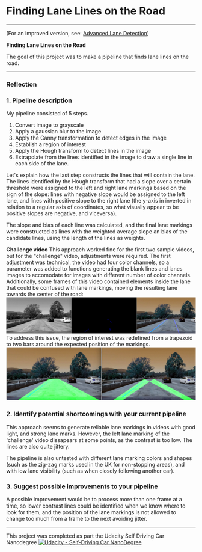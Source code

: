 # **Finding Lane Lines on the Road** 
---
(For an improved version, see: [Advanced Lane Detection](https://github.com/NachoCM/CarND-Advanced-Lane-Lines))

**Finding Lane Lines on the Road**

The goal of this project was  to make a pipeline that finds lane lines on the road.



[//]: # (Image References)

[image_low_slope]: ./examples/low_slope_example.jpg "Low slope lines"
[image_center]: ./examples/lines_in_center.png "Confounding lines inside the lane"
[image_center_regions]: ./examples/lines_in_center_regions.png "Before and after region of intrest"

---

### Reflection

### 1. Pipeline description 

My pipeline consisted of 5 steps. 
    
   1. Convert image to grayscale
   2. Apply a gaussian blur to the image
   3. Apply the Canny transformation to detect edges in the image
   4. Establish a region of interest 
   5. Apply the Hough transform to detect lines in the image
   6. Extrapolate from the lines identified in the image to draw a single line in each side of the lane.



Let's explain how the last step constructs the lines that will contain the lane. The lines identified by the Hough transform that had a slope over a certain threshold were assigned to the left and right lane markings based on the sign of the slope: lines with negative slope would be assigned to the left lane, and lines with positive slope to the right lane (the y-axis in inverted in relation to a regular axis of coordinates, so what visually appear to be positive slopes are negative, and viceversa).

The slope and bias of each line was calculated, and the final lane markings were constructed as lines with the weighted average slope an bias of the candidate lines, using the length of the lines as weights.

**Challenge video**
This approach worked fine for the first two sample videos, but for the "challenge" video, adjustments were required. The first adjustment was technical, the video had four color channels, so a parameter was added to functions generating the blank lines and lanes images to accomodate for images with different number of color channels. 
Additionally, some frames of this video contained elements inside the lane that could be confused with lane markings, moving the resulting lane towards the center of the road: 
![alt text][image_center]
To address this issue, the region of interest was redefined from a trapezoid to two bars around the expected position of the markings.
![alt text][image_center_regions]




### 2. Identify potential shortcomings with your current pipeline


This approach seems to generate reliable lane markings in videos with good light, and strong lane marks. However, the left lane marking of the 'challenge' video dissapears at some points, as the contrast is too low. The lines are also quite jittery. 

The pipeline is also untested with different lane marking colors and shapes (such as the zig-zag marks used in the UK for non-stopping areas), and with low lane visibility (such as when closely following another car). 


### 3. Suggest possible improvements to your pipeline

A possible improvement would be  to process more than one frame at a time, so lower contrast lines could be identified when we know where to look for them, and the position of the lane markings is not allowed to change too much from a frame to the next avoiding jitter.

---

This project was completed as part the Udacity Self Driving Car Nanodegree 
[![Udacity - Self-Driving Car NanoDegree](https://s3.amazonaws.com/udacity-sdc/github/shield-carnd.svg)](http://www.udacity.com/drive)